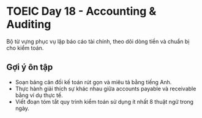 # TOEIC Day 18 - Accounting & Auditing

Bộ từ vựng phục vụ lập báo cáo tài chính, theo dõi dòng tiền và chuẩn bị cho kiểm toán.

## Gợi ý ôn tập
- Soạn bảng cân đối kế toán rút gọn và miêu tả bằng tiếng Anh.
- Thực hành giải thích sự khác nhau giữa accounts payable và receivable bằng ví dụ thực tế.
- Viết đoạn tóm tắt quy trình kiểm toán sử dụng ít nhất 8 thuật ngữ trong ngày.
